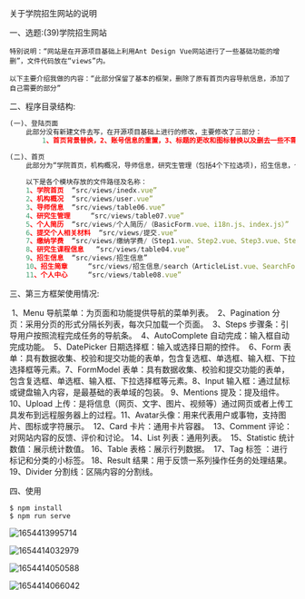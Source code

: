 
关于学院招生网站的说明     

一、选题:(39)学院招生网站

	特别说明：“网站是在开源项目基础上利用Ant Design Vue网站进行了一些基础功能的增删”，文件代码放在“views”内。
	
	以下主要介绍我做的内容：“此部分保留了基本的框架，删除了原有首页内容导航信息，添加了自己需要的部分”

二、程序目录结构:

```javascript
(一)、登陆页面
	此部分没有新建文件去写，在开源项目基础上进行的修改，主要修改了三部分：
		1、首页背景替换，2、账号信息的重置，3、标题的更改和图标替换以及删去一些不需要的部分。

(二)、首页
	此部分为“学院首页，机构概况，导师信息，研究生管理（包括4个下拉选项)，招生信息，个人中心”六个大块。
	
	以下是各个模块存放的文件路径及名称：
	1、学院首页 	“src/views/inedx.vue”
	2、机构概况 	“src/views/user.vue”
	3、导师信息 	“src/views/table06.vue”
	4、研究生管理 	“src/views/table07.vue”
	5、个人简历 	“src/views/个人简历/（BasicForm.vue、i18n.js、index.js）”
	6、提交个人相关材料 	“src/views/提交.vue”
	7、缴纳学费 	“src/views/缴纳学费/（Step1.vue、Step2.vue、Step3.vue、StepForm.vue、i18n.js、index.js）”
	8、研究生课程信息 	“src/views/table04.vue”
	9、招生信息 	“src/views/招生信息”
	10、招生简章 	“src/views/招生信息/search（ArticleList.vue、SearchForm.vue、SearchLayout.vue）”
	11、个人中心 	“src/views/table08.vue”
```

三、第三方框架使用情况:

​	1、Menu 导航菜单：为页面和功能提供导航的菜单列表。
​	2、Pagination 分页：采用分页的形式分隔长列表，每次只加载一个页面。
​	3、Steps 步骤条：引导用户按照流程完成任务的导航条。
​	4、AutoComplete 自动完成：输入框自动完成功能。
​	5、DatePicker 日期选择框：输入或选择日期的控件。
​	6、Form 表单：具有数据收集、校验和提交功能的表单，包含复选框、单选框、输入框、下拉选择框等元素。
​	7、FormModel 表单：具有数据收集、校验和提交功能的表单，包含复选框、单选框、输入框、下拉选择框等元素。
​	8、Input 输入框：通过鼠标或键盘输入内容，是最基础的表单域的包装。
​	9、Mentions 提及：提及组件。
​	10、Upload 上传：是将信息（网页、文字、图片、视频等）通过网页或者上传工具发布到远程服务器上的过程。
​	11、Avatar头像：用来代表用户或事物，支持图片、图标或字符展示。
​	12、Card 卡片：通用卡片容器。
​	13、Comment 评论：对网站内容的反馈、评价和讨论。
​	14、List 列表：通用列表。
​	15、Statistic 统计数值：展示统计数值。
​	16、Table 表格：展示行列数据。
​	17、Tag 标签 ：进行标记和分类的小标签。
​	18、Result 结果：用于反馈一系列操作任务的处理结果。
​	19、Divider 分割线：区隔内容的分割线。

四、使用

```
$ npm install
$ npm run serve
```

![1654413995714](C:\Users\BrucePeng\AppData\Roaming\Typora\typora-user-images\1654413995714.png)

![1654414032979](C:\Users\BrucePeng\AppData\Roaming\Typora\typora-user-images\1654414032979.png)

![1654414050588](C:\Users\BrucePeng\AppData\Roaming\Typora\typora-user-images\1654414050588.png)

![1654414066042](C:\Users\BrucePeng\AppData\Roaming\Typora\typora-user-images\1654414066042.png)